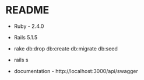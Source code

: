 # README

* Ruby - 2.4.0

* Rails 5.1.5

* rake db:drop db:create db:migrate db:seed

* rails s

* documentation - http://localhost:3000/api/swagger
